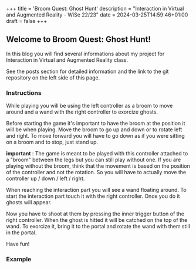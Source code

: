 +++
title = 'Broom Quest: Ghost Hunt'
description = "Interaction in Virtual and Augmented Reality - WiSe 22/23"
date = 2024-03-25T14:59:46+01:00
draft = false
+++

## Welcome to Broom Quest: Ghost Hunt!

In this blog you will find several informations about my project for Interaction in Virtual and Augmented Reality class.

See the posts section for detailed information and the link to the git repository on the left side of this page.

### Instructions

While playing you will be using the left controller as a broom to move around and a wand with the right controller to exorcize ghosts.

Before starting the game it's important to have the broom at the position it will be when playing.
Move the broom to go up and down or to rotate left and right.
To move forward you will have to go down as if you were sitting on a broom and to stop, just stand up.

**important** : The game is meant to be played with this controller attached to a "broom" between the legs but you can still play without one.
If you are playing without the broom, think that the movement is based on the position of the controller and not the rotation.
So you will have to actually move the controller up / down / left / right.

When reaching the interaction part you will see a wand floating around. To start the interaction part touch it with the right controller.
Once you do it ghosts will appear.

Now you have to shoot at them by pressing the inner trigger button of the right controller. When the ghost is hitted it will be catched on the top of the wand.
To exorcize it, bring it to the portal and rotate the wand with them still in the portal.

Have fun!


### Example